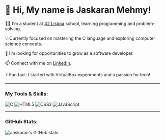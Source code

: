 # 👋 Hi, My name is Jaskaran Mehmy!

👨‍💻 I’m a student at [42 Lisboa](https://www.42lisboa.com/) school, learning programming and problem-solving.  

💡 Currently focused on mastering the C language and exploring computer science concepts.  

🔭 I’m looking for opportunities to grow as a software developer.  

📫 Connect with me on [LinkedIn](https://www.linkedin.com/).  

⚡ Fun fact: I started with VirtualBox experiments and a passion for tech!

---

### My Tools & Skills:
![C](https://img.shields.io/badge/-C-00599C?style=flat&logo=c&logoColor=white) ![HTML5](https://img.shields.io/badge/-HTML5-E34F26?style=flat&logo=html5&logoColor=white) ![CSS3](https://img.shields.io/badge/-CSS3-1572B6?style=flat&logo=css3&logoColor=white) ![JavaScript](https://img.shields.io/badge/-JavaScript-F7DF1E?style=flat&logo=javascript&logoColor=black)  

---

### GitHub Stats:
![Jaskaran's GitHub stats](https://github-readme-stats.vercel.app/api?username=jmehmy42&show_icons=true&theme=radical)
